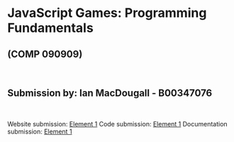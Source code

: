 
# JavaScript Games: Programming Fundamentals
## (COMP 090909)

<br>

## Submission by: Ian MacDougall - B00347076

<br>

Website submission: <a href="https://github.com/B00347076/JSPF-Website-Submission" title="Website">Element 1</a>
Code submission: <a href="https://github.com/B00347076/JSPF-BabylonJSdev" title="Code">Element 1</a>
Documentation submission: <a href="https://github.com/B00347076/JSPF-Website-Submission/blob/main/documentation.md" title="Documentation">Element 1</a>